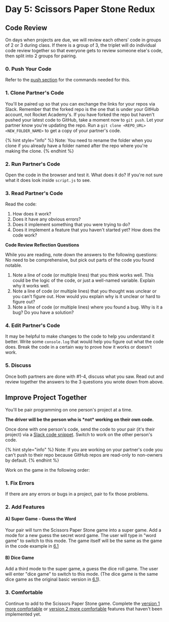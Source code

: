 # Day 5: Scissors Paper Stone Redux

## Code Review

On days when projects are due, we will review each others' code in groups of 2 or 3 during class. If there is a group of 3, the triplet will do individual code review together so that everyone gets to review someone else's code, then split into 2 groups for pairing.

### 0. Push Your Code

Refer to the [push section](../7-github/7.1-github-fork-and-pull-request.md#git-push) for the commands needed for this. 

### 1. Clone Partner's Code

You'll be paired up so that you can exchange the links for your repos via Slack. Remember that the forked repo is the one that is under your GitHub account, not Rocket Academy's. If you have forked the repo but haven't pushed your latest code to GitHub, take a moment now to `git push`. Let your partner know you're updating the repo. Run a `git clone <REPO_URL> <NEW_FOLDER_NAME>` to get a copy of your partner's code.

{% hint style="info" %}
Note: You need to rename the folder when you clone if you already have a folder named after the repo where you're making the clone.
{% endhint %}

### 2. Run Partner's Code

Open the code in the browser and test it. What does it do? If you're not sure what it does look inside `script.js` to see.

### 3. Read Partner's Code

Read the code:

1. How does it work?
2. Does it have any obvious errors?
3. Does it implement something that you were trying to do?
4. Does it implement a feature that you haven't started yet? How does the code work?

**Code Review Reflection Questions**

While you are reading, note down the answers to the following questions: No need to be comprehensive, but pick out parts of the code you found notable.

1. Note a line of code \(or multiple lines\) that you think works well. This could be the logic of the code, or just a well-named variable. Explain why it works well. 
2. Note a line of code \(or multiple lines\) that you thought was unclear or you can't figure out. How would you explain why is it unclear or hard to figure out?
3. Note a line of code \(or multiple lines\) where you found a bug. Why is it a bug? Do you have a solution?

 

### 4. Edit Partner's Code

It may be helpful to make changes to the code to help you understand it better. Write some `console.log` that would help you figure out what the code does. Break the code in a certain way to prove how it works or doesn't work.

### 5. Discuss

Once both partners are done with \#1-4, discuss what you saw. Read out and review together the answers to the 3 questions you wrote down from above.

## Improve Project Together

You'll be pair programming on one person's project at a time. 

**The driver will be the person who is \*not\* working on their own code.** 

Once done with one person's code, send the code to your pair \(it's their project\) via a [Slack code snippet](https://slack.com/intl/en-sg/slack-tips/share-code-snippets). Switch to work on the other person's code.

{% hint style="info" %}
Note: If you are working on your partner's code you can't push to their repo because GitHub repos are read-only to non-owners by default.
{% endhint %}

Work on the game in the following order:

### 1. Fix Errors

If there are any errors or bugs in a project, pair to fix those problems.

### 2. Add Features

#### A\) Super Game - Guess the Word

Your pair will turn the Scissors Paper Stone game into a super game. Add a mode for a new guess the secret word game. The user will type in "word game" to switch to this mode. The game itself will be the same as the game in the code example in [6.1](../6-conditional-logic/6.1-intro-to-logic.md#simple-conditional-example-secret-phrase)

#### B\) Dice Game

Add a third mode to the super game, a guess the dice roll game. The user will enter "dice game" to switch to this mode. \(The dice game is the same dice game as the original basic version in [6.1](../6-conditional-logic/6.1-intro-to-logic.md#dice-game)\).

### 3. Comfortable

Continue to add to the Scissors Paper Stone game. Complete the [version 1 more comfortable](../projects/project-1-scissors-paper-stone/project-1-scissors-paper-stone-part-1.md#more-comfortable) or [version 2 more comfortable](../projects/project-1-scissors-paper-stone/project-1-scissors-paper-stone-part-2.md#more-comfortable) features that haven't been implemented yet.

